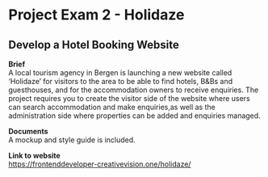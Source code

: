 # Project Exam 2 - Holidaze
## **Develop a Hotel Booking Website**

**Brief**\
A local tourism agency in Bergen is launching a new website called ‘Holidaze’ for visitors to the area to be able to find 
hotels, B&Bs and guesthouses, and for the accommodation owners to receive enquiries. The project requires you to create 
the visitor side of the website where users can search accommodation and make enquiries,as well as the administration side 
where properties can be added and enquiries managed.

**Documents**\
A mockup and style guide is included. 

**Link to website**\
https://frontenddeveloper-creativevision.one/holidaze/
